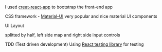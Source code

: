 I used [creat-react-app](https://github.com/facebook/create-react-app) to bootstrap the front-end app

CSS framework - [Material-UI](https://material-ui.com/)
very popular and nice material UI components

UI Layout

splitted by half, left side map and right side input controls

TDD (Test driven development)
Using [React testing library](https://github.com/testing-library/react-testing-library) for testing